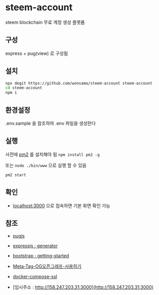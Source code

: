 # steem-account

steem blockchain 무료 계정 생성 플랫폼

## 구성

express + pug(view) 로 구성됨

## 설치

```sh
npx degit https://github.com/wonsama/steem-account steem-account
cd steem-account
npm i
```

## 환경설정

.env.sample 을 참조하여 .env 파일을 생성한다

## 실행

사전에 [pm2](https://pm2.keymetrics.io/) 를 설치해야 됨 `npm install pm2 -g`

또는 `node ./bin/www` 으로 실행 할 수 있음

```sh
pm2 start
```

## 확인

- [localhost:3000](http://localhost:3000) 으로 접속하면 기본 화면 확인 가능

## 참조

- [pugjs](https://pugjs.org/)
- [expressjs : generator](https://expressjs.com/ko/starter/generator.html)
- [bootstrap : getting-started](https://getbootstrap.com/docs/5.1/getting-started/introduction/)
- [Meta-Tag-OG오픈그래프-사용하기](https://velog.io/@byeol4001/Meta-Tag-OG%EC%98%A4%ED%94%88%EA%B7%B8%EB%9E%98%ED%94%84-%EC%82%AC%EC%9A%A9%ED%95%98%EA%B8%B0)

- [docker-compose-ssl](http://52.78.22.201/tutorials/weplanet/docker-compose-ssl/)
- [임시주소 : http://158.247.203.31:3000](http://158.247.203.31:3000)
